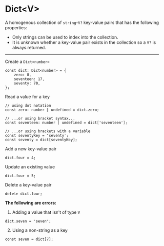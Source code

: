 # Dict\<V\>
A homogenous collection of `string`-`V?` key-value pairs that has the following properties:
- Only strings can be used to index into the collection.
- It is unknown whether a key-value pair exists in the collection so a `V?` is always returned.

-----
Create a `Dict<number>`
```
const dict: Dict<number> = {
    zero: 0,
    seventeen: 17,
    seventy: 70,
};
```

Read a value for a key
```
// using dot notation
const zero: number | undefined = dict.zero;

// ...or using bracket syntax...
const seventeen: number | undefined = dict['seventeen'];

// ...or using brackets with a variable
const seventyKey = 'seventy';
const seventy = dict[seventyKey];
```

Add a new key-value pair
```
dict.four = 4;
```

Update an existing value
```
dict.four = 5;
```

Delete a key-value pair
```
delete dict.four;
```

**The following are errors:**
1. Adding a value that isn't of type `V`
```
dict.seven = 'seven';
```

2. Using a non-string as a key
```
const seven = dict[7];
```

